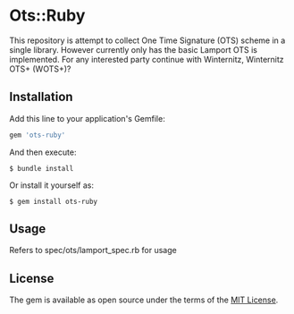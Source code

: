# Ots::Ruby

This repository is attempt to collect One Time Signature (OTS) scheme in a single library.
However currently only has the basic Lamport OTS is implemented.
For any interested party continue with Winternitz, Winternitz OTS+ (WOTS+)?

## Installation

Add this line to your application's Gemfile:

```ruby
gem 'ots-ruby'
```

And then execute:

    $ bundle install

Or install it yourself as:

    $ gem install ots-ruby

## Usage

Refers to spec/ots/lamport\_spec.rb for usage

## License

The gem is available as open source under the terms of the [MIT License](https://opensource.org/licenses/MIT).

